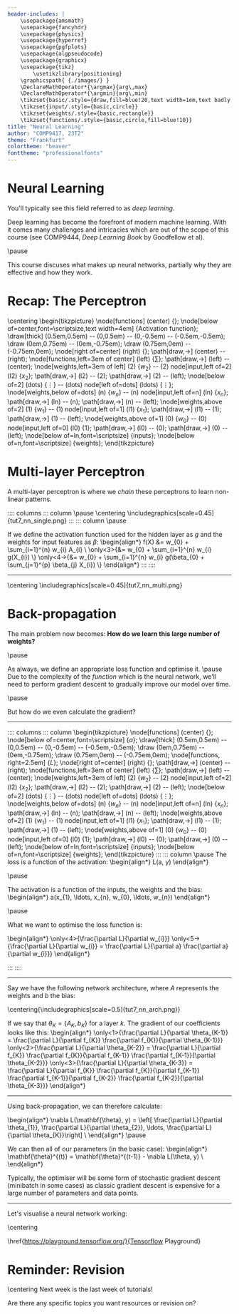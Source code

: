 ```yaml
---
header-includes: |
	\usepackage{amsmath}
	\usepackage{fancyhdr}
	\usepackage{physics}
	\usepackage{hyperref}
	\usepackage{pgfplots}
	\usepackage{algpseudocode}
	\usepackage{graphicx}
	\usepackage{tikz}
		\usetikzlibrary{positioning}
	\graphicspath{ {./images/} }
	\DeclareMathOperator*{\argmax}{arg\,max}
	\DeclareMathOperator*{\argmin}{arg\,min}
	\tikzset{basic/.style={draw,fill=blue!20,text width=1em,text badly centered}}
	\tikzset{input/.style={basic,circle}}
	\tikzset{weights/.style={basic,rectangle}}
	\tikzset{functions/.style={basic,circle,fill=blue!10}}
title: "Neural Learning"
author: "COMP9417, 23T2"
theme: "Frankfurt"
colortheme: "beaver"
fonttheme: "professionalfonts"
---
```


# Neural Learning

You'll typically see this field referred to as *deep learning*.

Deep learning has become the forefront of modern machine learning. With it comes many challenges and intricacies which are out of the scope of this course (see COMP9444, *Deep Learning Book* by Goodfellow et al).

\pause

This course discuses what makes up neural networks, partially why they are effective and how they work.

# Recap: The Perceptron

\centering
\begin{tikzpicture}
	\node[functions] (center) {};
	\node[below of=center,font=\scriptsize,text width=4em] {Activation function};
	\draw[thick] (0.5em,0.5em) -- (0,0.5em) -- (0,-0.5em) -- (-0.5em,-0.5em);
	\draw (0em,0.75em) -- (0em,-0.75em);
	\draw (0.75em,0em) -- (-0.75em,0em);
	\node[right of=center] (right) {};
		\path[draw,->] (center) -- (right);
	\node[functions,left=3em of center] (left) {$\sum$};
    \path[draw,->] (left) -- (center);
	\node[weights,left=3em of left] (2) {$w_2$} -- (2) node[input,left of=2] (l2) {$x_2$};
		\path[draw,->] (l2) -- (2);
		\path[draw,->] (2) -- (left);
	\node[below of=2] (dots) {$\vdots$} -- (dots) node[left of=dots] (ldots) {$\vdots$};
	\node[weights,below of=dots] (n) {$w_n$} -- (n) node[input,left of=n] (ln) {$x_n$};
		\path[draw,->] (ln) -- (n);
		\path[draw,->] (n) -- (left);
	\node[weights,above of=2] (1) {$w_1$} -- (1) node[input,left of=1] (l1) {$x_1$};
		\path[draw,->] (l1) -- (1);
		\path[draw,->] (1) -- (left);
	\node[weights,above of=1] (0) {$w_0$} -- (0) node[input,left of=0] (l0) {$1$};
		\path[draw,->] (l0) -- (0);
		\path[draw,->] (0) -- (left);
	\node[below of=ln,font=\scriptsize] {inputs};
	\node[below of=n,font=\scriptsize] {weights};
\end{tikzpicture}

# Multi-layer Perceptron

A multi-layer perceptron is where we *chain* these perceptrons to learn non-linear patterns.

:::: columns
::: column
\pause
\centering
\includegraphics[scale=0.45]{tut7_nn_single.png}
:::
::: column
\pause

If we define the activation function used for the hidden layer as $g$ and the weights for input features as $\beta$:
\begin{align*}
  f(X) &= w_{0} + \sum_{i=1}^{n} w_{i} A_{i} \\
  \only<3>{&= w_{0} + \sum_{i=1}^{n} w_{i} g(X_{i}) \\}
  \only<4->{&= w_{0} + \sum_{i=1}^{n} w_{i} g(\beta_{0} + \sum_{j=1}^{p} \beta_{j} X_{i}) \\}
\end{align*}
:::
::::

---

\centering
\includegraphics[scale=0.45]{tut7_nn_multi.png}

# Back-propagation

The main problem now becomes: **How do we learn this large number of weights?**

\pause

As always, we define an appropriate loss function and optimise it. \pause Due to the complexity of the *function* which is the neural network, we'll need to perform gradient descent to gradually improve our model over time.

\pause

But how do we even calculate the gradient?

---

:::: columns
::: column
\begin{tikzpicture}
	\node[functions] (center) {};
	\node[below of=center,font=\scriptsize] {$a$};
	\draw[thick] (0.5em,0.5em) -- (0,0.5em) -- (0,-0.5em) -- (-0.5em,-0.5em);
	\draw (0em,0.75em) -- (0em,-0.75em);
	\draw (0.75em,0em) -- (-0.75em,0em);
	\node[functions, right=2.5em] {$L$};
	\node[right of=center] (right) {};
		\path[draw,->] (center) -- (right);
	\node[functions,left=3em of center] (left) {$\sum$};
    \path[draw,->] (left) -- (center);
	\node[weights,left=3em of left] (2) {$w_2$} -- (2) node[input,left of=2] (l2) {$x_2$};
		\path[draw,->] (l2) -- (2);
		\path[draw,->] (2) -- (left);
	\node[below of=2] (dots) {$\vdots$} -- (dots) node[left of=dots] (ldots) {$\vdots$};
	\node[weights,below of=dots] (n) {$w_n$} -- (n) node[input,left of=n] (ln) {$x_n$};
		\path[draw,->] (ln) -- (n);
		\path[draw,->] (n) -- (left);
	\node[weights,above of=2] (1) {$w_1$} -- (1) node[input,left of=1] (l1) {$x_1$};
		\path[draw,->] (l1) -- (1);
		\path[draw,->] (1) -- (left);
	\node[weights,above of=1] (0) {$w_{0}$} -- (0) node[input,left of=0] (l0) {$1$};
		\path[draw,->] (l0) -- (0);
		\path[draw,->] (0) -- (left);
	\node[below of=ln,font=\scriptsize] {inputs};
	\node[below of=n,font=\scriptsize] {weights};
\end{tikzpicture}
:::
::: column
\pause
The loss is a function of the activation:
\begin{align*}
  L(a, y)
\end{align*}

\pause

The activation is a function of the inputs, the weights and the bias:
\begin{align*}
  a(x_{1}, \ldots, x_{n}, w_{0}, \ldots, w_{n})
\end{align*}

\pause

What we want to optimise the loss function is:

\begin{align*}
  \only<4>{\frac{\partial L}{\partial w_{i}}}
  \only<5->{\frac{\partial L}{\partial w_{i}} = \frac{\partial L}{\partial a} \frac{\partial a}{\partial w_{i}}}
\end{align*}

:::
::::

---

Say we have the following network architecture, where $A$ represents the weights and $b$ the bias:

\centering{\includegraphics[scale=0.5]{tut7_nn_arch.png}}

If we say that $\theta_{K} = \{ A_{K}, b_{K} \}$ for a layer $k$. The gradient of our coefficients looks like this:
\begin{align*}
  \only<1>{\frac{\partial L}{\partial \theta_{K-1}} = \frac{\partial L}{\partial f_{K}} \frac{\partial f_{K}}{\partial \theta_{K-1}}}
  \only<2>{\frac{\partial L}{\partial \theta_{K-2}} = \frac{\partial L}{\partial f_{K}} \frac{\partial f_{K}}{\partial f_{K-1}} \frac{\partial f_{K-1}}{\partial \theta_{K-2}}}
  \only<3>{\frac{\partial L}{\partial \theta_{K-3}} = \frac{\partial L}{\partial f_{K}} \frac{\partial f_{K}}{\partial f_{K-1}} \frac{\partial f_{K-1}}{\partial f_{K-2}} \frac{\partial f_{K-2}}{\partial \theta_{K-3}}}
\end{align*}

---

Using back-propagation, we can therefore calculate:

\begin{align*}
  \nabla L(\mathbf{\theta}, y) = \left[ \frac{\partial L}{\partial \theta_{1}}, \frac{\partial L}{\partial \theta_{2}}, \ldots, \frac{\partial L}{\partial \theta_{K}}\right] \\
\end{align*}
\pause

We can then all of our parameters (in the basic case):
\begin{align*}
  \mathbf{\theta}^{(t)} = \mathbf{\theta}^{(t-1)} - \nabla L(\theta, y) \\
\end{align*}

Typically, the optimiser will be some form of stochastic gradient descent (minibatch in some cases) as classic gradient descent is expensive for a large number of parameters and data points.

----

Let's visualise a neural network working:

\centering

\href{https://playground.tensorflow.org/}{Tensorflow Playground}

# Reminder: Revision

\centering
Next week is the last week of tutorials!

Are there any specific topics you want resources or revision on?
